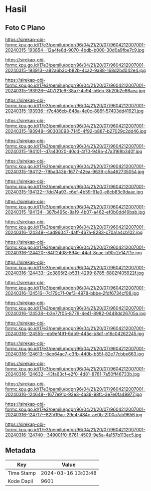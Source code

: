 # Hasil

## Foto C Plano

https://sirekap-obj-formc.kpu.go.id/17e3/pemilu/pdpr/96/04/21/20/07/9604212007001-20240315-193854--12a4fe8d-9070-4bdb-b000-30d0a9fbe7c9.jpg

https://sirekap-obj-formc.kpu.go.id/17e3/pemilu/pdpr/96/04/21/20/07/9604212007001-20240315-193913--a82a6b3c-b82b-4ca2-9a88-168d2bd042e4.jpg

https://sirekap-obj-formc.kpu.go.id/17e3/pemilu/pdpr/96/04/21/20/07/9604212007001-20240315-193926--407f21e9-38a7-4c94-b6eb-8b20b2e86aea.jpg

https://sirekap-obj-formc.kpu.go.id/17e3/pemilu/pdpr/96/04/21/20/07/9604212007001-20240315-193936--f7c486cb-848a-4e0c-886f-57403dd41921.jpg

https://sirekap-obj-formc.kpu.go.id/17e3/pemilu/pdpr/96/04/21/20/07/9604212007001-20240315-193948--90303093-7145-4f92-b887-b27029c2dd46.jpg

https://sirekap-obj-formc.kpu.go.id/17e3/pemilu/pdpr/96/04/21/20/07/9604212007001-20240315-194101--d7a43020-40cd-4f10-949a-47a3168b340f.jpg

https://sirekap-obj-formc.kpu.go.id/17e3/pemilu/pdpr/96/04/21/20/07/9604212007001-20240315-194112--79ba343b-1677-42ea-9639-c5a462735054.jpg

https://sirekap-obj-formc.kpu.go.id/17e3/pemilu/pdpr/96/04/21/20/07/9604212007001-20240315-194122--7dd74a93-c6ef-4b59-91a0-e8cb83c9daac.jpg

https://sirekap-obj-formc.kpu.go.id/17e3/pemilu/pdpr/96/04/21/20/07/9604212007001-20240315-194134--387b495c-8a19-4b07-a462-ef0b0dd49bab.jpg

https://sirekap-obj-formc.kpu.go.id/17e3/pemilu/pdpr/96/04/21/20/07/9604212007001-20240316-124349--cad96047-4aff-467a-8283-c70a1a4cb102.jpg

https://sirekap-obj-formc.kpu.go.id/17e3/pemilu/pdpr/96/04/21/20/07/9604212007001-20240316-124420--84ff2408-894e-44af-8cae-b90c2e147f1e.jpg

https://sirekap-obj-formc.kpu.go.id/17e3/pemilu/pdpr/96/04/21/20/07/9604212007001-20240316-124433--2c3895f2-b531-4299-8785-6802f405922f.jpg

https://sirekap-obj-formc.kpu.go.id/17e3/pemilu/pdpr/96/04/21/20/07/9604212007001-20240316-124516--7c179c7f-0ef3-4978-bbbe-2fdf6734cf08.jpg

https://sirekap-obj-formc.kpu.go.id/17e3/pemilu/pdpr/96/04/21/20/07/9604212007001-20240316-124538--b3e77f05-8779-4e41-8982-0448dd26705a.jpg

https://sirekap-obj-formc.kpu.go.id/17e3/pemilu/pdpr/96/04/21/20/07/9604212007001-20240316-124555--eb9ef491-6db9-445e-b8d1-e16c04262245.jpg

https://sirekap-obj-formc.kpu.go.id/17e3/pemilu/pdpr/96/04/21/20/07/9604212007001-20240316-124613--8eb64ac7-c3fb-440b-b55f-82e77cbbe663.jpg

https://sirekap-obj-formc.kpu.go.id/17e3/pemilu/pdpr/96/04/21/20/07/9604212007001-20240316-124632--43fa63cf-e2f0-4d81-8761-7a50ff46733b.jpg

https://sirekap-obj-formc.kpu.go.id/17e3/pemilu/pdpr/96/04/21/20/07/9604212007001-20240316-124649--1677e91c-93e3-4a39-98fc-3e7e0fa49977.jpg

https://sirekap-obj-formc.kpu.go.id/17e3/pemilu/pdpr/96/04/21/20/07/9604212007001-20240316-124717--82fd19ac-29e4-484c-ae0b-2f00a7ab9656.jpg

https://sirekap-obj-formc.kpu.go.id/17e3/pemilu/pdpr/96/04/21/20/07/9604212007001-20240316-124740--349001f0-6761-4509-9e5a-4a157b113ec5.jpg


## Metadata

| Key        | Value               |
| ---------- | ------------------- |
| Time Stamp | 2024-03-16 13:03:48 |
| Kode Dapil | 9601                |



